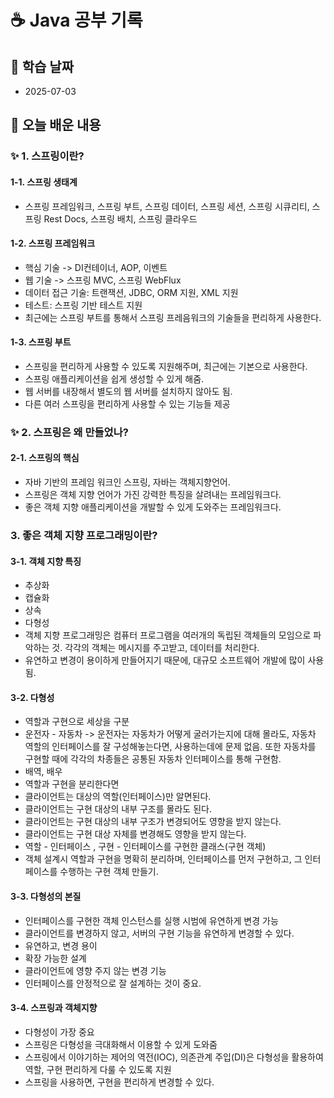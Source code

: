 # ☕ Java 공부 기록

## 📘 학습 날짜
- 2025-07-03

## 📅 오늘 배운 내용

### ✨ 1. 스프링이란? 

#### 1-1. 스프링 생태계

- 스프링 프레임워크, 스프링 부트, 스프링 데이터, 스프링 세션, 스프링 시큐리티, 스프링 Rest Docs, 스프링 배치, 스프링 클라우드

#### 1-2. 스프링 프레임워크

- 핵심 기술 -> DI컨테이너, AOP, 이벤트
- 웹 기술 -> 스프링 MVC, 스프링 WebFlux
- 데이터 접근 기술: 트랜잭션, JDBC, ORM 지원, XML 지원
- 테스트: 스프링 기반 테스트 지원
- 최근에는 스프링 부트를 통해서 스프링 프레음워크의 기술들을 편리하게 사용한다.

#### 1-3. 스프링 부트

- 스프링을 편리하게 사용할 수 있도록 지원해주며, 최근에는 기본으로 사용한다.
- 스프링 애플리케이션을 쉽게 생성할 수 있게 해줌.
- 웹 서버를 내장해서 별도의 웹 서버를 설치하지 않아도 됨.
- 다른 여러 스프링을 편리하게 사용할 수 있는 기능들 제공

### ✨ 2. 스프링은 왜 만들었나?

#### 2-1. 스프링의 핵심

- 자바 기반의 프레임 워크인 스프링, 자바는 객체지향언어.
- 스프링은 객체 지향 언어가 가진 강력한 특징을 살려내는 프레임워크다.
- 좋은 객체 지향 애플리케이션을 개발할 수 있게 도와주는 프레임워크다.

### 3. 좋은 객체 지향 프로그래밍이란? 

#### 3-1. 객체 지향 특징 
- 추상화
- 캡슐화
- 상속
- 다형성
- 객체 지향 프로그래밍은 컴퓨터 프로그램을 여러개의 독립된 객체들의 모임으로 파악하는 것. 각각의 객체는 메시지를 주고받고, 데이터를 처리한다.
- 유연하고 변경이 용이하게 만들어지기 때문에, 대규모 소프트웨어 개발에 많이 사용됨.

#### 3-2. 다형성
- 역할과 구현으로 세상을 구분
- 운전자 - 자동차 -> 운전자는 자동차가 어떻게 굴러가는지에 대해 몰라도, 자동차 역할의 인터페이스를 잘 구성해놓는다면, 사용하는데에 문제 없음. 또한 자동차를 구현할 때에 각각의 차종들은 공통된 자동차 인터페이스를 통해 구현함. 
- 배역, 배우
- 역할과 구현을 분리한다면 
- 클라이언트는 대상의 역할(인터페이스)만 알면된다.
- 클라이언트는 구현 대상의 내부 구조를 몰라도 된다.
- 클라이언트는 구현 대상의 내부 구조가 변경되어도 영향을 받지 않는다.
- 클라이언트는 구현 대상 자체를 변경해도 영향을 받지 않는다.
- 역할 - 인터페이스 , 구현 - 인터페이스를 구현한 클래스(구현 객체)
- 객체 설계시 역할과 구현을 명확히 분리하며, 인터페이스를 먼저 구현하고, 그 인터페이스를 수행하는 구현 객체 만들기.

#### 3-3. 다형성의 본질

- 인터페이스를 구현한 객체 인스턴스를 실행 시범에 유연하게 변경 가능
- 클라이언트를 변경하지 않고, 서버의 구현 기능을 유연하게 변경할 수 있다.
- 유연하고, 변경 용이
- 확장 가능한 설계
- 클라이언트에 영향 주지 않는 변경 기능
- 인터페이스를 안정적으로 잘 설계하는 것이 중요.

#### 3-4. 스프링과 객체지향
- 다형성이 가장 중요
- 스프링은 다형성을 극대화해서 이용할 수 있게 도와줌
- 스프링에서 이야기하는 제어의 역전(IOC), 의존관계 주입(DI)은 다형성을 활용하여 역할, 구현 편리하게 다룰 수 있도록 지원
- 스프링을 사용하면, 구현을 편리하게 변경할 수 있다.
